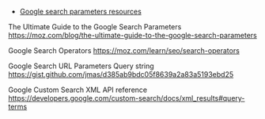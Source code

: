 
* [Google search parameters resources](http://devcoma.blogspot.com/2017/04/google-search-parameters-resources.html)

The Ultimate Guide to the Google Search Parameters
https://moz.com/blog/the-ultimate-guide-to-the-google-search-parameters

Google Search Operators
https://moz.com/learn/seo/search-operators

Google Search URL Parameters Query string
https://gist.github.com/jmas/d385ab9bdc05f8639a2a83a5193ebd25

Google Custom Search XML API reference
https://developers.google.com/custom-search/docs/xml_results#query-terms
